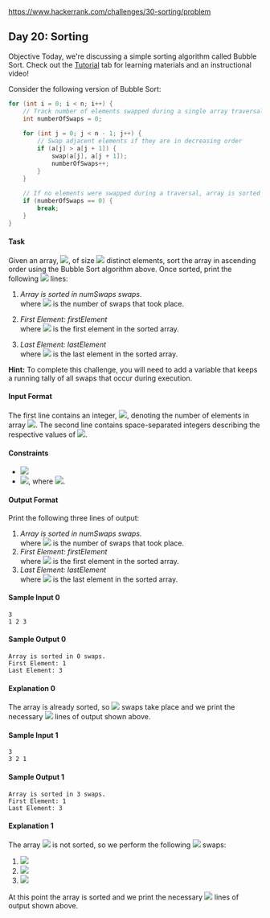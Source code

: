 https://www.hackerrank.com/challenges/30-sorting/problem

## Day 20: Sorting

Objective
Today, we're discussing a simple sorting algorithm called Bubble Sort. Check out the [Tutorial](https://www.hackerrank.com/challenges/30-sorting/topics) tab for learning materials and an instructional video!

Consider the following version of Bubble Sort:
```cpp
for (int i = 0; i < n; i++) {
    // Track number of elements swapped during a single array traversal
    int numberOfSwaps = 0;
    
    for (int j = 0; j < n - 1; j++) {
        // Swap adjacent elements if they are in decreasing order
        if (a[j] > a[j + 1]) {
            swap(a[j], a[j + 1]);
            numberOfSwaps++;
        }
    }
    
    // If no elements were swapped during a traversal, array is sorted
    if (numberOfSwaps == 0) {
        break;
    }
}
```
#### Task
Given an array, <img src="https://latex.codecogs.com/svg.latex?\Large&space;a">, of size <img src="https://latex.codecogs.com/svg.latex?\Large&space;n"> distinct elements, sort the array in ascending order using the Bubble Sort algorithm above. Once sorted, print the following <img src="https://latex.codecogs.com/svg.latex?\Large&space;3"> lines:

1. *Array is sorted in numSwaps swaps*.<br>
where <img src="https://latex.codecogs.com/svg.latex?\Large&space;numSwaps"> is the number of swaps that took place.

2. *First Element: firstElement*<br>
where <img src="https://latex.codecogs.com/svg.latex?\Large&space;firstElement"> is the first element in the sorted array.

3. *Last Element: lastElement*<br>
where <img src="https://latex.codecogs.com/svg.latex?\Large&space;lastElement"> is the last element in the sorted array.

**Hint:** To complete this challenge, you will need to add a variable that keeps a running tally of all swaps that occur during execution.

#### Input Format

The first line contains an integer, <img src="https://latex.codecogs.com/svg.latex?\Large&space;n">, denoting the number of elements in array <img src="https://latex.codecogs.com/svg.latex?\Large&space;a">. The second line contains space-separated integers describing the respective values of <img src="https://latex.codecogs.com/svg.latex?\Large&space;a_0,a_1,...,a_{n-1}">.

#### Constraints
- <img src="https://latex.codecogs.com/svg.latex?\Large&space;2\le{n}\le{600}">
- <img src="https://latex.codecogs.com/svg.latex?\Large&space;1\le{a_i}\le{2\times{10^6}}">, where <img src="https://latex.codecogs.com/svg.latex?\Large&space;0\le{u}<n">.

#### Output Format

Print the following three lines of output:

1. *Array is sorted in numSwaps swaps.*<br>
where <img src="https://latex.codecogs.com/svg.latex?\Large&space;numSwaps"> is the number of swaps that took place.
2. *First Element: firstElement*<br>
where <img src="https://latex.codecogs.com/svg.latex?\Large&space;firstElement"> is the first element in the sorted array.
3. *Last Element: lastElement*<br>
where <img src="https://latex.codecogs.com/svg.latex?\Large&space;lastElement"> is the last element in the sorted array.

#### Sample Input 0
```
3
1 2 3
```
#### Sample Output 0
```
Array is sorted in 0 swaps.
First Element: 1
Last Element: 3
```
#### Explanation 0

The array is already sorted, so <img src="https://latex.codecogs.com/svg.latex?\Large&space;0"> swaps take place and we print the necessary <img src="https://latex.codecogs.com/svg.latex?\Large&space;3"> lines of output shown above.

#### Sample Input 1
```
3
3 2 1
```
#### Sample Output 1
```
Array is sorted in 3 swaps.
First Element: 1
Last Element: 3
```
#### Explanation 1

The array <img src="https://latex.codecogs.com/svg.latex?\Large&space;a=[3,2,1]"> is not sorted, so we perform the following <img src="https://latex.codecogs.com/svg.latex?\Large&space;3"> swaps:

1. <img src="https://latex.codecogs.com/svg.latex?\Large&space;[3,2,1]\rightarrow[2,3,1]">

2. <img src="https://latex.codecogs.com/svg.latex?\Large&space;[2,3,1]\rightarrow[2,1,3]">

3. <img src="https://latex.codecogs.com/svg.latex?\Large&space;[2,1,3]\rightarrow[1,2,3]">

At this point the array is sorted and we print the necessary <img src="https://latex.codecogs.com/svg.latex?\Large&space;3"> lines of output shown above.
